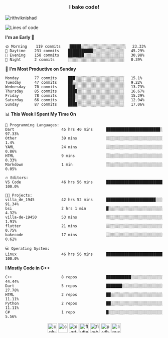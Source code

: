 <h3 align="center">I bake code!</h3>

<p align="left"> <img src="https://komarev.com/ghpvc/?username=rithviknishad" alt="rithviknishad" /> </p>

<!--START_SECTION:waka-->
![Lines of code](https://img.shields.io/badge/From%20Hello%20World%20I%27ve%20Written-23.4%20million%20lines%20of%20code-blue)

**I'm an Early 🐤** 

```text
🌞 Morning    119 commits    █████░░░░░░░░░░░░░░░░░░░░   23.33% 
🌆 Daytime    231 commits    ███████████░░░░░░░░░░░░░░   45.29% 
🌃 Evening    158 commits    ███████░░░░░░░░░░░░░░░░░░   30.98% 
🌙 Night      2 commits      ░░░░░░░░░░░░░░░░░░░░░░░░░   0.39%

```
📅 **I'm Most Productive on Sunday** 

```text
Monday       77 commits     ███░░░░░░░░░░░░░░░░░░░░░░   15.1% 
Tuesday      47 commits     ██░░░░░░░░░░░░░░░░░░░░░░░   9.22% 
Wednesday    70 commits     ███░░░░░░░░░░░░░░░░░░░░░░   13.73% 
Thursday     85 commits     ████░░░░░░░░░░░░░░░░░░░░░   16.67% 
Friday       78 commits     ███░░░░░░░░░░░░░░░░░░░░░░   15.29% 
Saturday     66 commits     ███░░░░░░░░░░░░░░░░░░░░░░   12.94% 
Sunday       87 commits     ████░░░░░░░░░░░░░░░░░░░░░   17.06%

```


📊 **This Week I Spent My Time On** 

```text
💬 Programming Languages: 
Dart                     45 hrs 40 mins      ████████████████████████░   97.33% 
Other                    39 mins             ░░░░░░░░░░░░░░░░░░░░░░░░░   1.4% 
YAML                     24 mins             ░░░░░░░░░░░░░░░░░░░░░░░░░   0.86% 
HTML                     9 mins              ░░░░░░░░░░░░░░░░░░░░░░░░░   0.33% 
Markdown                 1 min               ░░░░░░░░░░░░░░░░░░░░░░░░░   0.05%

🔥 Editors: 
VS Code                  46 hrs 56 mins      █████████████████████████   100.0%

🐱‍💻 Projects: 
villa_de_1945            42 hrs 52 mins      ██████████████████████░░░   91.34% 
bsi                      2 hrs 1 min         █░░░░░░░░░░░░░░░░░░░░░░░░   4.32% 
villa-de-19450           53 mins             ░░░░░░░░░░░░░░░░░░░░░░░░░   1.91% 
flutter                  21 mins             ░░░░░░░░░░░░░░░░░░░░░░░░░   0.75% 
bakecode                 17 mins             ░░░░░░░░░░░░░░░░░░░░░░░░░   0.62%

💻 Operating System: 
Linux                    46 hrs 56 mins      █████████████████████████   100.0%

```

**I Mostly Code in C++** 

```text
C++                      8 repos             ███████████░░░░░░░░░░░░░░   44.44% 
Dart                     5 repos             ███████░░░░░░░░░░░░░░░░░░   27.78% 
HTML                     2 repos             ██░░░░░░░░░░░░░░░░░░░░░░░   11.11% 
Python                   2 repos             ██░░░░░░░░░░░░░░░░░░░░░░░   11.11% 
C#                       1 repo              █░░░░░░░░░░░░░░░░░░░░░░░░   5.56%

```



<!--END_SECTION:waka-->

<p align="center">
  <img src="https://devicons.github.io/devicon/devicon.git/icons/cplusplus/cplusplus-original.svg" alt="cplusplus" width="30" height="30"/>
  <img src="https://devicons.github.io/devicon/devicon.git/icons/c/c-original.svg" alt="c" width="30" height="30"/>
  <img src="https://www.vectorlogo.zone/logos/dartlang/dartlang-icon.svg" alt="dart" width="30" height="30"/>
  <img src="https://www.vectorlogo.zone/logos/flutterio/flutterio-icon.svg" alt="flutter" width="30" height="30"/> 
  <img src="https://www.vectorlogo.zone/logos/firebase/firebase-icon.svg" alt="firebase" width="30" height="30"/> 
  <img src="https://devicons.github.io/devicon/devicon.git/icons/python/python-original.svg" alt="python" width="30" height="30"/> 
  <img src="https://devicons.github.io/devicon/devicon.git/icons/linux/linux-original.svg" alt="linux" width="30" height="30"/> 
</p>
